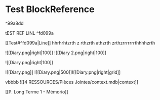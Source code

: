# Test BlockReference

^99a8dd

tEST REF LINL ^fd099a

[[Test#^fd099a|Line]]
hhrhrhtzrth z
rthzrth athzrth zrthzrrrrrrrthhhhzrth

![[Diary.png|right|100]] ![[Diary 2.png|right|100]] 

![[Diary.png|right|100]] 

![[Diary.png]]
![[Diary.png|500]]![[Diary.png|right|grid]]

vbbbb
![[4 RESSOURCES/Pièces Jointes/context.mdb|context]]

[[P. Long Terme 1 - Mémorio]]
